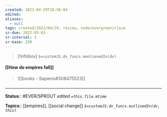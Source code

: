 ```yaml
---
created: 2022-04-29T18:56:04 
edited: 
aliases:
  - null
tags: created/2022/04/29, review, node/evergreen/claim
sr-due: 2022-05-03
sr-interval: 3
sr-ease: 250
---
```

> [!infobox]
`$=customJS.dv_funcs.mentionedIn(dv)`

#### [[How do empires fall]]


> ![[books - Sapiens#308475523]]


### <hr class="footnote"/>

**Status**:: #EVER/SPROUT
*edited `=this.file.mtime`*

**Topics**:: [[empires]], [[social change]]
*`$=customJS.dv_funcs.outlinedIn(dv, this)`*
